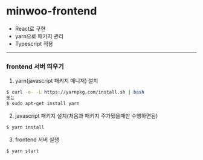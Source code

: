 # minwoo-frontend
* React로 구현
* yarn으로 패키지 관리
* Typescript 적용

---

### frontend 서버 띄우기

1. yarn(javascript 패키지 매니저) 설치
```bash
$ curl -o- -L https://yarnpkg.com/install.sh | bash
또는
$ sudo apt-get install yarn
```

2. javascript 패키지 설치(처음과 패키지 주가됐을때만 수행하면됨)
```bash
$ yarn install
```

3. frontend 서버 실행
```bash
$ yarn start
```
